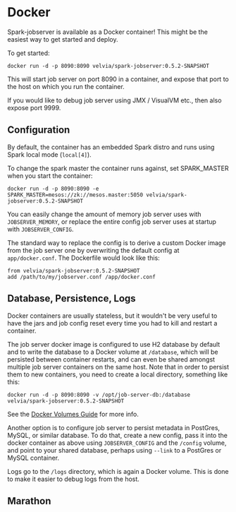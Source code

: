 # Docker

Spark-jobserver is available as a Docker container!  This might be the easiest way to get started and deploy.

To get started:

    docker run -d -p 8090:8090 velvia/spark-jobserver:0.5.2-SNAPSHOT

This will start job server on port 8090 in a container, and expose that port to the host on which you run the container.

If you would like to debug job server using JMX / VisualVM etc., then also expose port 9999.

## Configuration

By default, the container has an embedded Spark distro and runs using Spark local mode (`local[4]`).

To change the spark master the container runs against, set SPARK_MASTER when you start the container:

    docker run -d -p 8090:8090 -e SPARK_MASTER=mesos://zk://mesos.master:5050 velvia/spark-jobserver:0.5.2-SNAPSHOT

You can easily change the amount of memory job server uses with `JOBSERVER_MEMORY`, or replace the entire config job server uses at startup with `JOBSERVER_CONFIG`.

The standard way to replace the config is to derive a custom Docker image from the job server one by overwriting the default config at `app/docker.conf`.  The Dockerfile would look like this:

    from velvia/spark-jobserver:0.5.2-SNAPSHOT
    add /path/to/my/jobserver.conf /app/docker.conf

## Database, Persistence, Logs

Docker containers are usually stateless, but it wouldn't be very useful to have the jars and job config reset every time you had to kill and restart a container.

The job server docker image is configured to use H2 database by default and to write the database to a Docker volume at `/database`, which will be persisted between container restarts, and can even be shared amongst multiple job server containers on the same host. Note that in order to persist them to new containers, you need to create a local directory, something like this:

    docker run -d -p 8090:8090 -v /opt/job-server-db:/database velvia/spark-jobserver:0.5.2-SNAPSHOT

See the [Docker Volumes Guide](http://docs-stage.docker.com/userguide/dockervolumes/#volume) for more info.

Another option is to configure job server to persist metadata in PostGres, MySQL, or similar database.  To do that, create a new config, pass it into the docker container as above using `JOBSERVER_CONFIG` and the `/config` volume, and point to your shared database, perhaps using `--link` to a PostGres or MySQL container.

Logs go to the `/logs` directory, which is again a Docker volume.  This is done to make it easier to debug logs from the host.

## Marathon